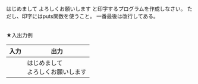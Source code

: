 はじめまして
よろしくお願いします
と印字するプログラムを作成しなさい。
ただし、印字にはputs関数を使うこと。
一番最後は改行してある。

<br>
★入出力例

|入力|出力|
| -------- | -------- |
||はじめまして<br>よろしくお願いします|